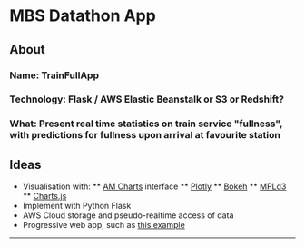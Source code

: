 # MBS Datathon App

## About
### Name: TrainFullApp
### Technology: Flask / AWS Elastic Beanstalk or S3 or Redshift?
### What: Present real time statistics on train service "fullness", with predictions for fullness upon arrival at favourite station

## Ideas
* Visualisation with:
** [AM Charts](https://www.amcharts.com/demos/animations-along-lines/) interface
** [Plotly](https://plot.ly/python/)
** [Bokeh](https://bokeh.pydata.org/en/latest/)
** [MPLd3](https://mpld3.github.io/)
** [Charts.js](https://www.chartjs.org/)
* Implement with Python Flask
* AWS Cloud storage and pseudo-realtime access of data
* Progressive web app, such as [this example](https://developers.google.com/web/fundamentals/codelabs/your-first-pwapp/)
---
